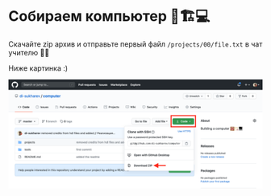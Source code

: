# Собираем компьютер 🧮🏗💻

Скачайте zip архив и отправьте первый файл `/projects/00/file.txt` в чат учителю 👨‍🏫

Ниже картинка :)

![Instruction](./img/instruction.png)
